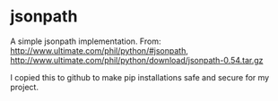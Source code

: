 jsonpath
========

A simple jsonpath implementation. From: http://www.ultimate.com/phil/python/#jsonpath, http://www.ultimate.com/phil/python/download/jsonpath-0.54.tar.gz


I copied this to github to make pip installations safe and secure for my project.
